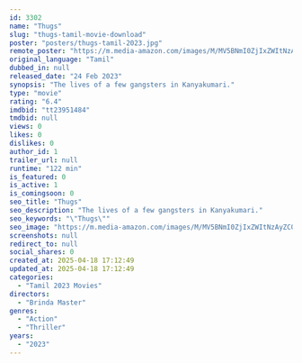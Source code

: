 ```yaml
---
id: 3302
name: "Thugs"
slug: "thugs-tamil-movie-download"
poster: "posters/thugs-tamil-2023.jpg"
remote_poster: "https://m.media-amazon.com/images/M/MV5BNmI0ZjIxZWItNzAyZC00ZmU0LWJiY2YtMWNmYTU1NDcwYmQyXkEyXkFqcGc@._V1_SX300.jpg"
original_language: "Tamil"
dubbed_in: null
released_date: "24 Feb 2023"
synopsis: "The lives of a few gangsters in Kanyakumari."
type: "movie"
rating: "6.4"
imdbid: "tt23951484"
tmdbid: null
views: 0
likes: 0
dislikes: 0
author_id: 1
trailer_url: null
runtime: "122 min"
is_featured: 0
is_active: 1
is_comingsoon: 0
seo_title: "Thugs"
seo_description: "The lives of a few gangsters in Kanyakumari."
seo_keywords: "\"Thugs\""
seo_image: "https://m.media-amazon.com/images/M/MV5BNmI0ZjIxZWItNzAyZC00ZmU0LWJiY2YtMWNmYTU1NDcwYmQyXkEyXkFqcGc@._V1_SX300.jpg"
screenshots: null
redirect_to: null
social_shares: 0
created_at: 2025-04-18 17:12:49
updated_at: 2025-04-18 17:12:49
categories:
  - "Tamil 2023 Movies"
directors:
  - "Brinda Master"
genres:
  - "Action"
  - "Thriller"
years:
  - "2023"
---
```

